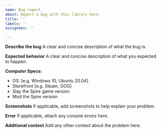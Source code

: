 ```yaml
---
name: Bug report
about: Report a bug with this library here.
title: ''
labels: ''
assignees: ''

---
```


**Describe the bug**
A clear and concise description of what the bug is.

**Expected behavior**
A clear and concise description of what you expected to happen.

**Computer Specs:**
 - OS: [e.g. Windows 10, Ubuntu 20.04]
 - Storefront [e.g. Steam, GOG]
 - Slay the Spire game version
 - Mod the Spire version

**Screenshots**
If applicable, add screenshots to help explain your problem.

**Error**
If applicable, attach any console errors here.

**Additional context**
Add any other context about the problem here.
